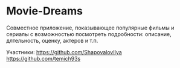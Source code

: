 # Movie-Dreams

Совместное приложение, показывающее популярные фильмы и сериалы с возможностью посмотреть подробности: описание, длтельность, оценку, актеров и т.п.

Участники:
https://github.com/ShapovalovIlya
https://github.com/temich93s
